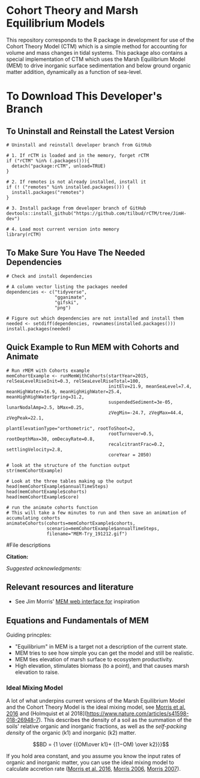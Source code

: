 # Cohort Theory and Marsh Equilibrium Models

This repository corresponds to the R package in development for use of the Cohort Theory Model (CTM) which is a simple method for accounting for volume and mass changes in tidal systems. This package also contains a special implementation of CTM which uses the Marsh Equilibrium Model (MEM) to drive inorganic surface sedimentation and below ground organic matter addition, dynamically as a function of sea-level.

# To Download This Developer's Branch

## To Uninstall and Reinstall the Latest Version
```
# Uninstall and reinstall developer branch from GitHub

# 1. If rCTM is loaded and in the memory, forget rCTM
if ("rCTM" %in% (.packages())){
  detach("package:rCTM", unload=TRUE) 
}

# 2. If remotes is not already installed, install it
if (! ("remotes" %in% installed.packages())) {
  install.packages("remotes")
}

# 3. Install package from developer branch of GitHub
devtools::install_github("https://github.com/tilbud/rCTM/tree/JimH-dev")

# 4. Load most current version into memory
library(rCTM)
```

## To Make Sure You Have The Needed Dependencies
```
# Check and install dependencies

# A column vector listing the packages needed
dependencies <- c("tidyverse", 
                  "gganimate", 
                  "gifski",
                  "png")

# Figure out which dependencies are not installed and install them
needed <- setdiff(dependencies, rownames(installed.packages()))
install.packages(needed)
```

## Quick Example to Run MEM with Cohorts and Animate

```
# Run rMEM with Cohorts example
memCohortExample <- runMemWithCohorts(startYear=2015, relSeaLevelRiseInit=0.3, relSeaLevelRiseTotal=100,
                                      initElv=21.9, meanSeaLevel=7.4, meanHighWater=16.9, meanHighHighWater=25.4, meanHighHighWaterSpring=31.2, 
                                      suspendedSediment=3e-05, lunarNodalAmp=2.5, bMax=0.25, 
                                      zVegMin=-24.7, zVegMax=44.4, zVegPeak=22.1,
                                      plantElevationType="orthometric", rootToShoot=2,
                                      rootTurnover=0.5, rootDepthMax=30, omDecayRate=0.8,
                                      recalcitrantFrac=0.2, settlingVelocity=2.8,
                                      coreYear = 2050)

# look at the structure of the function output
str(memCohortExample)

# Look at the three tables making up the output
head(memCohortExample$annualTimeSteps)
head(memCohortExample$cohorts)
head(memCohortExample$core)

# run the animate cohorts function
# This will take a few minutes to run and then save an animation of accumulating cohorts
animateCohorts(cohorts=memCohortExample$cohorts,
               scenario=memCohortExample$annualTimeSteps,
               filename="MEM-Try_191212.gif")
```

#File descriptions

  
**Citation:**

_Suggested acknowledgments:_

## Relevant resources and literature  

* See Jim Morris' [MEM web interface for](http://129.252.139.114/model/marsh/mem.asp) inspiration

## Equations and Fundamentals of MEM

Guiding princples:  
*  "Equilibrium" in MEM is a target not a description of the current state.  
*  MEM tries to see how simple you can get the model and still be realistic.  
*  MEM ties elevation of marsh surface to ecosystem productivity.  
*  High elevation, stimulates biomass (to a point), and that causes marsh elevation to raise.  
    
### Ideal Mixing Model

A lot of what underpins current versions of the Marsh Equilibrium Model and the Cohort Theory Model is the ideal mixing model, see [Morris et al. 2016](https://agupubs.onlinelibrary.wiley.com/doi/full/10.1002/2015EF000334) and (Holmquist et al 2018](https://www.nature.com/articles/s41598-018-26948-7). This describes the density of a soil as the summation of the soils' relative organic and inorganic fractions, as well as the _self-packing density_ of the organic (k1) and inorganic (k2) matter.

$$BD = {1 \over {{OM\over k1}+ {(1−OM) \over k2}}}$$

If you hold area constant, and you assume you know the input rates of organic and inorganic matter, you can use the ideal mixing model to calculate accretion rate ([Morris et al. 2016](https://agupubs.onlinelibrary.wiley.com/doi/full/10.1002/2015EF000334), [Morris 2006](https://www.sciencedirect.com/science/article/pii/S0272771406001776),  [Morris 2007](https://link.springer.com/chapter/10.1007/978-1-4020-6008-3_14)).

